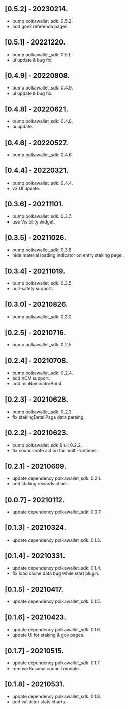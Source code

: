 ## [0.5.2] - 20230214.

* bump polkawallet_sdk: 0.5.2.
* add gov2 referenda pages.

## [0.5.1] - 20221220.

* bump polkawallet_sdk: 0.5.1.
* ui update & bug fix.

## [0.4.9] - 20220808.

* bump polkawallet_sdk: 0.4.9.
* ui update & bug fix.

## [0.4.8] - 20220621.

* bump polkawallet_sdk: 0.4.8.
* ui update.

## [0.4.6] - 20220527.

* bump polkawallet_sdk: 0.4.6.

## [0.4.4] - 20220321.

* bump polkawallet_sdk: 0.4.4.
* v3 UI update.

## [0.3.6] - 20211101.

* bump polkawallet_sdk: 0.3.7.
* use Visibility widget.

## [0.3.5] - 20211026.

* bump polkawallet_sdk: 0.3.6.
* hide material loading indicator on entry staking page.

## [0.3.4] - 20211019.

* bump polkawallet_sdk: 0.3.5.
* null-safety support.

## [0.3.0] - 20210826.

* bump polkawallet_sdk: 0.3.0.

## [0.2.5] - 20210716.

* bump polkawallet_sdk: 0.2.5.

## [0.2.4] - 20210708.

* bump polkawallet_sdk: 0.2.4.
* add XCM support.
* add minNominatorBond.

## [0.2.3] - 20210628.

* bump polkawallet_sdk: 0.2.3.
* fix stakingDetailPage data parsing.

## [0.2.2] - 20210623.

* bump polkawallet_sdk & ui: 0.2.2.
* fix council.vote action for multi-runtimes.

## [0.2.1] - 20210609.

* update dependency polkawallet_sdk: 0.2.1.
* add staking rewards chart.

## [0.0.7] - 20210112.

* update dependency polkawallet_sdk: 0.0.7.

## [0.1.3] - 20210324.

* update dependency polkawallet_sdk: 0.1.3.

## [0.1.4] - 20210331.

* update dependency polkawallet_sdk: 0.1.4.
* fix load cache data bug while start plugin.

## [0.1.5] - 20210417.

* update dependency polkawallet_sdk: 0.1.5.

## [0.1.6] - 20210423.

* update dependency polkawallet_sdk: 0.1.6.
* update UI for staking & gov pages.

## [0.1.7] - 20210515.

* update dependency polkawallet_sdk: 0.1.7.
* remove Kusama council module.

## [0.1.8] - 20210531.

* update dependency polkawallet_sdk: 0.1.8.
* add validator stats charts.
